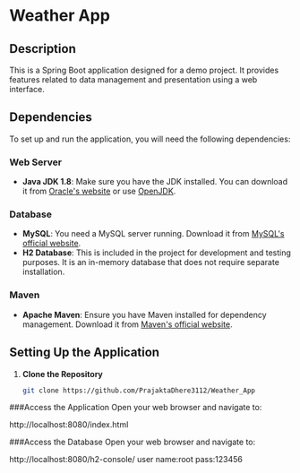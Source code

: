 # Weather App

## Description

This is a Spring Boot application designed for a demo project. It provides features related to data management and presentation using a web interface.

## Dependencies

To set up and run the application, you will need the following dependencies:

### Web Server

- **Java JDK 1.8**: Make sure you have the JDK installed. You can download it from [Oracle's website](https://www.oracle.com/java/technologies/javase-jdk8-downloads.html) or use [OpenJDK](https://openjdk.java.net/install/).

### Database

- **MySQL**: You need a MySQL server running. Download it from [MySQL's official website](https://dev.mysql.com/downloads/mysql/).
- **H2 Database**: This is included in the project for development and testing purposes. It is an in-memory database that does not require separate installation.

### Maven

- **Apache Maven**: Ensure you have Maven installed for dependency management. Download it from [Maven's official website](https://maven.apache.org/download.cgi).

## Setting Up the Application



1. **Clone the Repository**
   ```bash
   git clone https://github.com/PrajaktaDhere3112/Weather_App
   

###Access the Application Open your web browser and navigate to:

http://localhost:8080/index.html

###Access the Database Open your web browser and navigate to:

http://localhost:8080/h2-console/
user name:root
pass:123456
